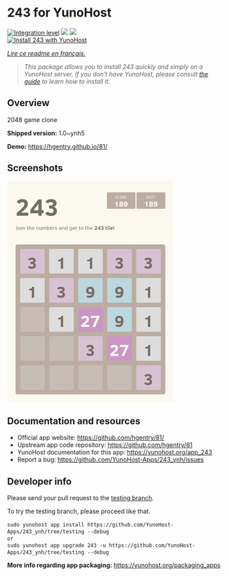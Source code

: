 <!--
N.B.: This README was automatically generated by https://github.com/YunoHost/apps/tree/master/tools/README-generator
It shall NOT be edited by hand.
-->

# 243 for YunoHost

[![Integration level](https://dash.yunohost.org/integration/243.svg)](https://dash.yunohost.org/appci/app/243) ![](https://ci-apps.yunohost.org/ci/badges/243.status.svg) ![](https://ci-apps.yunohost.org/ci/badges/243.maintain.svg)  
[![Install 243 with YunoHost](https://install-app.yunohost.org/install-with-yunohost.svg)](https://install-app.yunohost.org/?app=243)

*[Lire ce readme en français.](./README_fr.md)*

> *This package allows you to install 243 quickly and simply on a YunoHost server.
If you don't have YunoHost, please consult [the guide](https://yunohost.org/#/install) to learn how to install it.*

## Overview

2048 game clone

**Shipped version:** 1.0~ynh5

**Demo:** https://hgentry.github.io/81/

## Screenshots

![](./doc/screenshots/Screenshot-243.jpg)

## Documentation and resources

* Official app website: https://github.com/hgentry/81/
* Upstream app code repository: https://github.com/hgentry/81
* YunoHost documentation for this app: https://yunohost.org/app_243
* Report a bug: https://github.com/YunoHost-Apps/243_ynh/issues

## Developer info

Please send your pull request to the [testing branch](https://github.com/YunoHost-Apps/243_ynh/tree/testing).

To try the testing branch, please proceed like that.
```
sudo yunohost app install https://github.com/YunoHost-Apps/243_ynh/tree/testing --debug
or
sudo yunohost app upgrade 243 -u https://github.com/YunoHost-Apps/243_ynh/tree/testing --debug
```

**More info regarding app packaging:** https://yunohost.org/packaging_apps